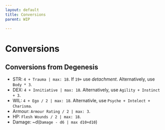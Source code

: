 ```yaml
---
layout: default
title: Conversions
parent: WIP

---
```


# Conversions

## Conversions from Degenesis

- STR: `4 + Trauma | max: 18`. If `19+` use *detachment*. Alternatively, use `Body * 3`.
- DEX: `4 + Innitiative | max: 18`. Alternatively, use `Agility + Instinct + 3`.
- WIL: `4 + Ego / 2 | max: 18`. Alternativle, use `Psyche + Intelect + Charisma`.
- Armour: `Armour Rating / 2 | max: 3`.
- HP: `Flesh Wounds / 2 | max: 18`.
- Damage: ~d(`Damage - d6 | max d10+d10`) 

